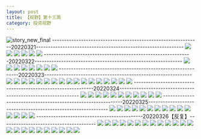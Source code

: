 ```yaml
---
layout: post
title: 【视野】第十三周
category: 投资视野
---
```

![story_new_final](http://r8s97vm6g.hd-bkt.clouddn.com/img/story_new_final_0322.png)
-------------------------------------------------------------20220321-------------------------------------------------------------
![](http://r8s97vm6g.hd-bkt.clouddn.com/img/factors-0321-2.PNG)
![](http://r8s97vm6g.hd-bkt.clouddn.com/img/factors-0321-1.PNG)
![](http://r8s97vm6g.hd-bkt.clouddn.com/img/factors-0321-3.png)
![](http://r8s97vm6g.hd-bkt.clouddn.com/img/factors-0321-4.png)
![](http://r8s97vm6g.hd-bkt.clouddn.com/img/factors-0321-5.png)
![](http://r8s97vm6g.hd-bkt.clouddn.com/img/factors-0321-6.png)
-------------------------------------------------------------20220322-------------------------------------------------------------
![](http://r8s97vm6g.hd-bkt.clouddn.com/img/factors-0322-1.png)
![](http://r8s97vm6g.hd-bkt.clouddn.com/img/factors-0322-2.png)
![](http://r8s97vm6g.hd-bkt.clouddn.com/img/factors-0322-3.png)
![](http://r8s97vm6g.hd-bkt.clouddn.com/img/factors-0322-4.png)
![](http://r8s97vm6g.hd-bkt.clouddn.com/img/factors-0322-5.png)
![](http://r8s97vm6g.hd-bkt.clouddn.com/img/factors-0322-6.png)
![](http://r8s97vm6g.hd-bkt.clouddn.com/img/factors-0322-7.png)
![](http://r8s97vm6g.hd-bkt.clouddn.com/img/factors-0322-8.png)
-------------------------------------------------------------20220323-------------------------------------------------------------
![](http://r8s97vm6g.hd-bkt.clouddn.com/img/factors-220323-1.png)
![](http://r8s97vm6g.hd-bkt.clouddn.com/img/factors-220323-2.png)
![](http://r8s97vm6g.hd-bkt.clouddn.com/img/factors-220323-3.png)
![](http://r8s97vm6g.hd-bkt.clouddn.com/img/factors-220323-4.png)
![](http://r8s97vm6g.hd-bkt.clouddn.com/img/factors-220323-5.png)
![](http://r8s97vm6g.hd-bkt.clouddn.com/img/factors-220323-6.png)
![](http://r8s97vm6g.hd-bkt.clouddn.com/img/factors-220323-7.png)
![](http://r8s97vm6g.hd-bkt.clouddn.com/img/factors-220323-8.png)
![](http://r8s97vm6g.hd-bkt.clouddn.com/img/factors-220323-9.png)
![](http://r8s97vm6g.hd-bkt.clouddn.com/img/factors-220323-10.png)
![](http://r8s97vm6g.hd-bkt.clouddn.com/img/factors-220323-11.png)
![](http://r8s97vm6g.hd-bkt.clouddn.com/img/factors-220323-12.png)
![](http://r8s97vm6g.hd-bkt.clouddn.com/img/factors-220323-13.png)
![](http://r8s97vm6g.hd-bkt.clouddn.com/img/factors-220323-14.png)
![](http://r8s97vm6g.hd-bkt.clouddn.com/img/factors-220323-15.png)
![](http://r8s97vm6g.hd-bkt.clouddn.com/img/factors-220323-16.png)
![](http://r8s97vm6g.hd-bkt.clouddn.com/img/factors-220323-17.png)
-------------------------------------------------------------20220324-------------------------------------------------------------
![](http://r8s97vm6g.hd-bkt.clouddn.com/img/factors-220325-1.png)
![](http://r8s97vm6g.hd-bkt.clouddn.com/img/factors-220324-2.png)
![](http://r8s97vm6g.hd-bkt.clouddn.com/img/factors-220324-3.png)
![](http://r8s97vm6g.hd-bkt.clouddn.com/img/factors-220324-4.png)
![](http://r8s97vm6g.hd-bkt.clouddn.com/img/factors-220324-5.png)
![](http://r8s97vm6g.hd-bkt.clouddn.com/img/factors-220324-6.png)
![](http://r8s97vm6g.hd-bkt.clouddn.com/img/factors-220324-7.png)
![](http://r8s97vm6g.hd-bkt.clouddn.com/img/factors-220324-8.png)
![](http://r8s97vm6g.hd-bkt.clouddn.com/img/factors-220324-9.png)
![](http://r8s97vm6g.hd-bkt.clouddn.com/img/factors-220324-10.png)
![](http://r8s97vm6g.hd-bkt.clouddn.com/img/factors-220324-11.png)
-------------------------------------------------------------20220325-------------------------------------------------------------
![](http://r8s97vm6g.hd-bkt.clouddn.com/img/factors-220325-new-1.png)
![](http://r8s97vm6g.hd-bkt.clouddn.com/img/factors-220325-new-2.png)
![](http://r8s97vm6g.hd-bkt.clouddn.com/img/factors-220325-new-3.png)
![](http://r8s97vm6g.hd-bkt.clouddn.com/img/factors-220325-new-4.png)
![](http://r8s97vm6g.hd-bkt.clouddn.com/img/factors-220325-new-5.png)
![](http://r8s97vm6g.hd-bkt.clouddn.com/img/factors-220325-new-6.png)
![](http://r8s97vm6g.hd-bkt.clouddn.com/img/factors-220325-new-7.png)
![](http://r8s97vm6g.hd-bkt.clouddn.com/img/factors-220325-new-8.png)
![](http://r8s97vm6g.hd-bkt.clouddn.com/img/factors-220325-new-9.png)
![](http://r8s97vm6g.hd-bkt.clouddn.com/img/factors-220325-new-10.png)
![](http://r8s97vm6g.hd-bkt.clouddn.com/img/factors-220325-new-11.png)
![](http://r8s97vm6g.hd-bkt.clouddn.com/img/factors-220325-new-12.png)
![](http://r8s97vm6g.hd-bkt.clouddn.com/img/factors-220325-new-13.png)
![](http://r8s97vm6g.hd-bkt.clouddn.com/img/factors-220325-new-14.png)
![](http://r8s97vm6g.hd-bkt.clouddn.com/img/factors-220325-new-15.png)
--------------------------------------------20220326【反复】---------------------------------------
![](http://r8s97vm6g.hd-bkt.clouddn.com/img/factors-220326-1.png)
![](http://r8s97vm6g.hd-bkt.clouddn.com/img/factors-220326-2.png)
![](http://r8s97vm6g.hd-bkt.clouddn.com/img/factors-220326-3.png)
![](http://r8s97vm6g.hd-bkt.clouddn.com/img/factors-220326-4.png)
![](http://r8s97vm6g.hd-bkt.clouddn.com/img/factors-220326-5.png)
![](http://r8s97vm6g.hd-bkt.clouddn.com/img/factors-220326-6.png)
![](http://r8s97vm6g.hd-bkt.clouddn.com/img/factors-220326-7.png)
![](http://r8s97vm6g.hd-bkt.clouddn.com/img/factors-220326-8.png)
![](http://r8s97vm6g.hd-bkt.clouddn.com/img/factors-220326-9.png)
![](http://r8s97vm6g.hd-bkt.clouddn.com/img/factors-220326-10.png)
![](http://r8s97vm6g.hd-bkt.clouddn.com/img/factors-220326-11.png)
![](http://r8s97vm6g.hd-bkt.clouddn.com/img/factors-220326-12.png)
![](http://r8s97vm6g.hd-bkt.clouddn.com/img/factors-220326-13.png)
![](http://r8s97vm6g.hd-bkt.clouddn.com/img/factors-220326-14.png)
![](http://r8s97vm6g.hd-bkt.clouddn.com/img/factors-220326-15.png)
![](http://r8s97vm6g.hd-bkt.clouddn.com/img/factors-220326-16.png)
![](http://r8s97vm6g.hd-bkt.clouddn.com/img/factors-220326-17.png)
![](http://r8s97vm6g.hd-bkt.clouddn.com/img/factors-220326-18.png)
![](http://r8s97vm6g.hd-bkt.clouddn.com/img/factors-220326-19.png)
![](http://r8s97vm6g.hd-bkt.clouddn.com/img/factors-220326-20.png)
![](http://r8s97vm6g.hd-bkt.clouddn.com/img/factors-220326-21.png)
![](http://r8s97vm6g.hd-bkt.clouddn.com/img/factors-220326-22.png)
![](http://r8s97vm6g.hd-bkt.clouddn.com/img/factors-220326-23.png)

  




